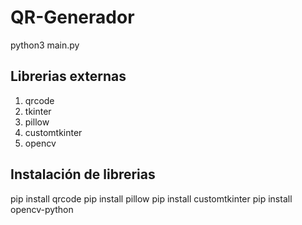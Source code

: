 # QR-Generador

python3 main.py

## Librerias externas
1. qrcode
2. tkinter
3. pillow
4. customtkinter
5. opencv

## Instalación de librerias

pip install qrcode
pip install pillow
pip install customtkinter
pip install opencv-python
